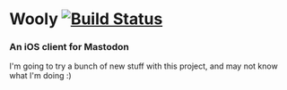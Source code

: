 # Wooly [![Build Status](https://app.bitrise.io/app/f7965a2003bf95bb/status.svg?token=iCRkRZo7SAHLtN4_ziwV0g&branch=master)](https://app.bitrise.io/app/f7965a2003bf95bb)
### An iOS client for Mastodon

I'm going to try a bunch of new stuff with this project, and may not know what I'm doing :)
